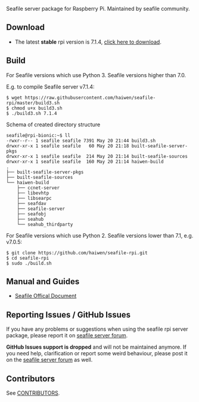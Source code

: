 Seafile server package for Raspberry Pi. Maintained by seafile community.

## Download

- The latest **stable** rpi version is 7.1.4, [click here to download](https://github.com/haiwen/seafile-rpi/releases/tag/v7.1.4).

## Build
For Seafile versions which use Python 3. Seafile versions higher than 7.0.

E.g. to compile Seafile server v7.1.4:
```
$ wget https://raw.githubusercontent.com/haiwen/seafile-rpi/master/build3.sh
$ chmod u+x build3.sh
$ ./build3.sh 7.1.4
```
Schema of created directory structure
```
seafile@rpi-bionic:~$ ll
-rwxr--r-- 1 seafile seafile 7391 May 20 21:44 build3.sh
drwxr-xr-x 1 seafile seafile   60 May 20 21:18 built-seafile-server-pkgs
drwxr-xr-x 1 seafile seafile  214 May 20 21:14 built-seafile-sources
drwxr-xr-x 1 seafile seafile  160 May 20 21:14 haiwen-build
.
├── built-seafile-server-pkgs
├── built-seafile-sources
└── haiwen-build
    ├── ccnet-server
    ├── libevhtp
    ├── libsearpc
    ├── seafdav
    ├── seafile-server
    ├── seafobj
    ├── seahub
    └── seahub_thirdparty
```

For Seafile versions which use Python 2. Seafile versions lower than 7.1, e.g. v7.0.5:
```
$ git clone https://github.com/haiwen/seafile-rpi.git
$ cd seafile-rpi
$ sudo ./build.sh
```

## Manual and Guides

- [Seafile Offical Document](http://manual.seafile.com/deploy/using_sqlite.html)

## Reporting Issues / GitHub Issues

If you have any problems or suggestions when using the seafile rpi server package, please report it on [seafile server forum](https://forum.seafile.com/). 

**GitHub Issues support is dropped** and will not  be maintained anymore. If you need help, clarification or report some weird behaviour, please post it on the [seafile server forum](https://forum.seafile.com/) as well.

## Contributors

See [CONTRIBUTORS](CONTRIBUTORS).
